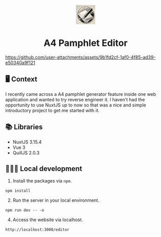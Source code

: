 <p align="center">
  <a href="https://quill-on-nuxtjs.vercel.app/editor">
    <img src="docs/logo.webp" width="60" />
  </a>
</p>
<h1 align="center">
  A4 Pamphlet Editor
</h1>

https://github.com/user-attachments/assets/9b1fd2cf-1af0-4f85-ad39-e50340a9f121


## 🖥 Context

I recently came across a A4 pamphlet generator feature inside one web application and wanted to try reverse engineer it. 
I haven't had the opportunity to use NuxtJS up to now so that was a nice and simple introductory project to get me started with it.

## 📚 Libraries
- NuxtJS 3.15.4
- Vue 3
- QuillJS 2.0.3

## 👨🏻‍💻 Local development

1. Install the packages via `npm`.

```
npm install
```

2. Run the server in your local environment.

```
npm run dev -- -o
```

4.  Access the website via localhost.

```
http://localhost:3000/editor
```


